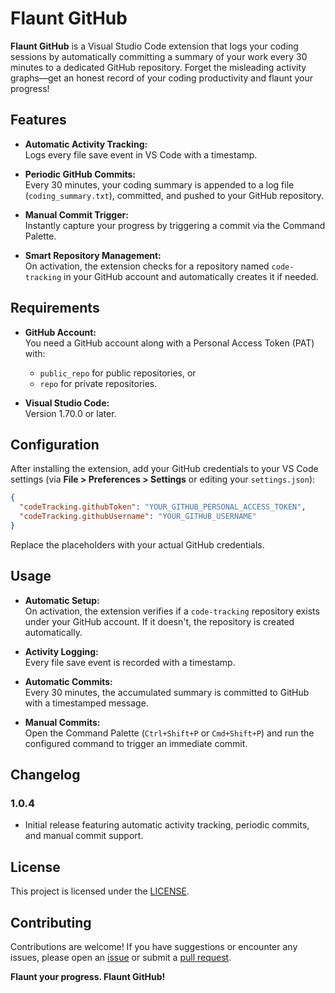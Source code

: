 # Flaunt GitHub

**Flaunt GitHub** is a Visual Studio Code extension that logs your coding sessions by automatically committing a summary of your work every 30 minutes to a dedicated GitHub repository. Forget the misleading activity graphs—get an honest record of your coding productivity and flaunt your progress!

## Features

- **Automatic Activity Tracking:**  
  Logs every file save event in VS Code with a timestamp.

- **Periodic GitHub Commits:**  
  Every 30 minutes, your coding summary is appended to a log file (`coding_summary.txt`), committed, and pushed to your GitHub repository.

- **Manual Commit Trigger:**  
  Instantly capture your progress by triggering a commit via the Command Palette.

- **Smart Repository Management:**  
  On activation, the extension checks for a repository named `code-tracking` in your GitHub account and automatically creates it if needed.

## Requirements

- **GitHub Account:**  
  You need a GitHub account along with a Personal Access Token (PAT) with:
  - `public_repo` for public repositories, or
  - `repo` for private repositories.

- **Visual Studio Code:**  
  Version 1.70.0 or later.

## Configuration

After installing the extension, add your GitHub credentials to your VS Code settings (via **File > Preferences > Settings** or editing your `settings.json`):

```json
{
  "codeTracking.githubToken": "YOUR_GITHUB_PERSONAL_ACCESS_TOKEN",
  "codeTracking.githubUsername": "YOUR_GITHUB_USERNAME"
}
```

Replace the placeholders with your actual GitHub credentials.

## Usage

- **Automatic Setup:**  
  On activation, the extension verifies if a `code-tracking` repository exists under your GitHub account. If it doesn't, the repository is created automatically.

- **Activity Logging:**  
  Every file save event is recorded with a timestamp.

- **Automatic Commits:**  
  Every 30 minutes, the accumulated summary is committed to GitHub with a timestamped message.

- **Manual Commits:**  
  Open the Command Palette (`Ctrl+Shift+P` or `Cmd+Shift+P`) and run the configured command to trigger an immediate commit.

## Changelog

### 1.0.4
- Initial release featuring automatic activity tracking, periodic commits, and manual commit support.

## License

This project is licensed under the [LICENSE](LICENSE).

## Contributing

Contributions are welcome! If you have suggestions or encounter any issues, please open an [issue](https://github.com/vib795/flaunt-github/issues) or submit a [pull request](https://github.com/vib795/flaunt-github/pulls).

**Flaunt your progress. Flaunt GitHub!**
